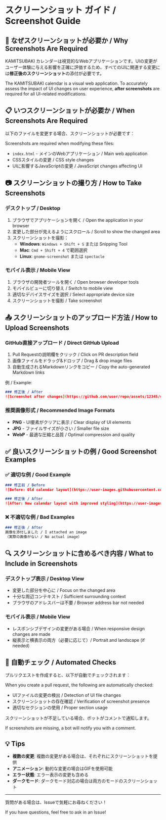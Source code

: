 # スクリーンショット ガイド / Screenshot Guide

## 📸 なぜスクリーンショットが必要か / Why Screenshots Are Required

KAMITSUBAKI カレンダーは視覚的なWebアプリケーションです。UIの変更がユーザー体験に与える影響を正確に評価するため、すべてのUIに関連する変更には**修正後のスクリーンショット**の添付が必要です。

The KAMITSUBAKI calendar is a visual web application. To accurately assess the impact of UI changes on user experience, **after screenshots** are required for all UI-related modifications.

## 📋 いつスクリーンショットが必要か / When Screenshots Are Required

以下のファイルを変更する場合、スクリーンショットが必要です：

Screenshots are required when modifying these files:
- `index.html` - メインのWebアプリケーション / Main web application
- CSSスタイルの変更 / CSS style changes
- UIに影響するJavaScriptの変更 / JavaScript changes affecting UI

## 📷 スクリーンショットの撮り方 / How to Take Screenshots

### デスクトップ / Desktop
1. ブラウザでアプリケーションを開く / Open the application in your browser
2. 変更した部分が見えるようにスクロール / Scroll to show the changed area
3. スクリーンショットを撮影：
   - **Windows**: `Windows + Shift + S` または Snipping Tool
   - **Mac**: `Cmd + Shift + 4` で範囲選択
   - **Linux**: `gnome-screenshot` または `spectacle`

### モバイル表示 / Mobile View
1. ブラウザの開発者ツールを開く / Open browser developer tools
2. モバイルビューに切り替え / Switch to mobile view
3. 適切なデバイスサイズを選択 / Select appropriate device size
4. スクリーンショットを撮影 / Take screenshot

## 📤 スクリーンショットのアップロード方法 / How to Upload Screenshots

### GitHub直接アップロード / Direct GitHub Upload
1. Pull Requestの説明欄をクリック / Click on PR description field
2. 画像ファイルをドラッグ&ドロップ / Drag & drop image files
3. 自動生成されるMarkdownリンクをコピー / Copy the auto-generated Markdown links

例 / Example:
```markdown
### 修正後 / After
![Screenshot after changes](https://github.com/user/repo/assets/12345/screenshot.png)
```

### 推奨画像形式 / Recommended Image Formats
- **PNG** - UI要素がクリアに表示 / Clear display of UI elements
- **JPG** - ファイルサイズが小さい / Smaller file size
- **WebP** - 最適な圧縮と品質 / Optimal compression and quality

## ✅ 良いスクリーンショットの例 / Good Screenshot Examples

### ✅ 適切な例 / Good Example
```markdown
### 修正前 / Before
![Before: Old calendar layout](https://user-images.githubusercontent.com/example-before.png)

### 修正後 / After  
![After: New calendar layout with improved styling](https://user-images.githubusercontent.com/example-after.png)
```

### ❌ 不適切な例 / Bad Examples
```markdown
### 修正後 / After
画像を添付しました / I attached an image
（実際の画像がない / No actual image）
```

## 🔍 スクリーンショットに含めるべき内容 / What to Include in Screenshots

### デスクトップ表示 / Desktop View
- 変更した部分を中心に / Focus on the changed area
- 十分な周辺コンテキスト / Sufficient surrounding context
- ブラウザのアドレスバーは不要 / Browser address bar not needed

### モバイル表示 / Mobile View
- レスポンシブデザインの変更がある場合 / When responsive design changes are made
- 縦表示と横表示の両方（必要に応じて）/ Portrait and landscape (if needed)

## 🚀 自動チェック / Automated Checks

プルリクエストを作成すると、以下が自動でチェックされます：

When you create a pull request, the following are automatically checked:
- UIファイルの変更の検出 / Detection of UI file changes
- スクリーンショットの存在確認 / Verification of screenshot presence
- 適切なセクションの使用 / Proper section usage

スクリーンショットが不足している場合、ボットがコメントで通知します。

If screenshots are missing, a bot will notify you with a comment.

## 💡 Tips

- **複数の変更**: 複数の変更がある場合は、それぞれにスクリーンショットを提供
- **アニメーション**: 動的な変更の場合はGIFを使用可能
- **エラー状態**: エラー表示の変更も含める
- **ダークモード**: ダークモード対応の場合は両方のモードのスクリーンショット

---

質問がある場合は、Issueで気軽にお尋ねください！

If you have questions, feel free to ask in an Issue!